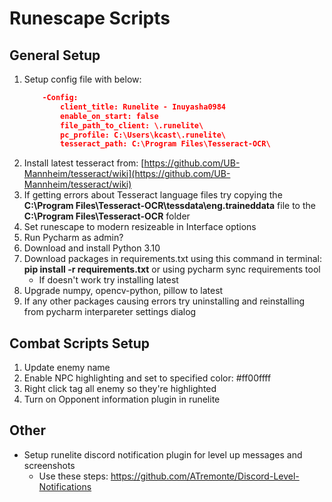 # Runescape Scripts

## General Setup

1. Setup config file with below:
	```json
	    -Config:
		    client_title: Runelite - Inuyasha0984
		    enable_on_start: false
		    file_path_to_client: \.runelite\
		    pc_profile: C:\Users\kcast\.runelite\
		    tesseract_path: C:\Program Files\Tesseract-OCR\
	```
1. Install latest tesseract from: [https://github.com/UB-Mannheim/tesseract/wiki](https://github.com/UB-Mannheim/tesseract/wiki)
1. If getting errors about Tesseract language files try copying  the **C:\Program Files\Tesseract-OCR\tessdata\eng.traineddata** file to the **C:\Program Files\Tesseract-OCR** folder
1. Set runescape to modern resizeable in Interface options
1. Run Pycharm as admin?
1. Download and install Python 3.10
1. Download packages in requirements.txt using this command in terminal: **pip install -r requirements.txt** or using pycharm sync requirements tool
   - If doesn't work try installing latest
1. Upgrade numpy, opencv-python, pillow to latest
1. If any other packages causing errors try uninstalling and reinstalling from pycharm interpareter settings dialog

## Combat Scripts Setup
1. Update enemy name
1. Enable NPC highlighting and set to specified color: #ff00ffff
1. Right click tag all enemy so they're highlighted
1. Turn on Opponent information plugin in runelite

## Other
- Setup runelite discord notification plugin for level up messages and screenshots
  - Use these steps: https://github.com/ATremonte/Discord-Level-Notifications 
